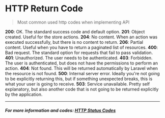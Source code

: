 # HTTP Return Code
> Most common used http codes when implementing API

**200**: OK. The standard success code and default option.
**201**: Object created. Useful for the store actions.
**204**: No content. When an action was executed successfully, but there is no content to return.
**206**: Partial content. Useful when you have to return a paginated list of resources.
**400**: Bad request. The standard option for requests that fail to pass validation.
**401**: Unauthorized. The user needs to be authenticated.
**403**: Forbidden. The user is authenticated, but does not have the permissions to perform an action.
**404**: Not found. This will be returned automatically by Laravel when the resource is not found.
**500**: Internal server error. Ideally you're not going to be explicitly returning this, but if something unexpected breaks, this is what your user is going to receive.
**503**: Service unavailable. Pretty self explanatory, but also another code that is not going to be returned explicitly by the application.

---
##### For more information and codes: [HTTP Status Codes](https://httpstatuses.com/)